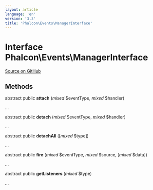 ```yaml
---
layout: article
language: 'en'
version: '3.3'
title: 'Phalcon\Events\ManagerInterface'
---
```

# Interface **Phalcon\Events\ManagerInterface**

<a href="https://github.com/phalcon/cphalcon/tree/v3.3.0/phalcon/events/managerinterface.zep" class="btn btn-default btn-sm">Source on GitHub</a>

## Methods
abstract public  **attach** (*mixed* $eventType, *mixed* $handler)

...


abstract public  **detach** (*mixed* $eventType, *mixed* $handler)

...


abstract public  **detachAll** ([*mixed* $type])

...


abstract public  **fire** (*mixed* $eventType, *mixed* $source, [*mixed* $data])

...


abstract public  **getListeners** (*mixed* $type)

...


